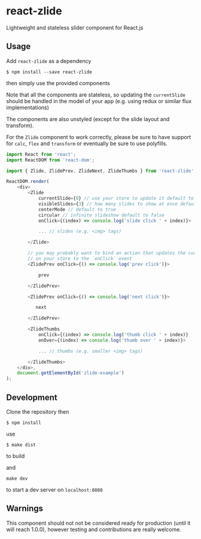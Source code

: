 react-zlide
===========

Lightweight and stateless slider component for React.js

Usage
-----
Add `react-zlide` as a dependency

`$ npm install --save react-zlide`

then simply use the provided components

Note that all the components are stateless, so updating the `currentSlide` should
be handled in the model of your app (e.g. using redux or similar flux
implementations)

The components are also unstyled (except for the slide layout and transform).

For the `Zlide` component to work correctly, please be sure to have support for
`calc`, `flex` and `transform` or eventually be sure to use polyfills.

```javascript
import React from 'react';
import ReactDOM from 'react-dom';

import { Zlide, ZlidePrev, ZlideNext, ZlideThumbs } from 'react-zlide';

ReactDOM.render(
    <div>
        <Zlide
            currentSlide={0} // use your store to update it default to 0
            visibleSlides={3} // how many slides to show at once default to 3
            centerMode // default to true
            circular // infinite slideshow default to false
            onClick={(index) => console.log('slide click ' + index)}>

            ... // slides (e.g. <img> tags)

        </Zlide>

        // you may probably want to bind an action that updates the currentSlide
        // on your store to the `onClick` event
        <ZlidePrev onClick={() => console.log('prev click')}>

            prev

        </ZlidePrev>

        <ZlidePrev onClick={() => console.log('next click')}>

           next

        </ZlidePrev>

        <ZlideThumbs
            onClick={(index) => console.log('thumb click ' + index)}
            onOver={(index) => console.log('thumb over ' + index)}>

            ... // thumbs (e.g. smaller <img> tags)

        </ZlideThumbs>
    </div>,
    document.getElementById('zlide-example')
);

```

Development
-----------
Clone the repository then

`$ npm install`

use

`$ make dist`

to build

and

`make dev`

to start a dev server on `localhost:8080`

Warnings
--------
This component should not not be considered ready for production (until it will reach 1.0.0),
however testing and contributions are really welcome.
